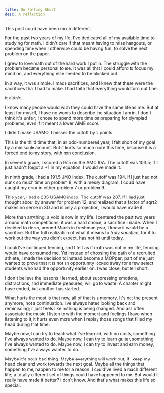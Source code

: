 ```yaml
---
title: On Falling Short
desc: A reflection
---
```


This post could have been much different.

For the past two years of my life, I've dedicated
all of my available time to studying for math. I didn't care
if that meant having to miss hangouts, or spending time
when I otherwise could be having fun, to solve 
the next problem on the paper.

I grew to love math out of the hard work I put in. The struggle with
the problem became personal to me. It was all that I could afford
to focus my mind on, and everything else needed to be blocked out.

In a way, it was simple. I made sacrifices, and I knew that these
were the sacrifices that I had to make. I had faith that everything
would turn out fine.

It didn't.

I know many people would wish they could have the same life as me.
But at least for myself, I have no words to describe the situation
I am in. I don't think it's unfair; I chose to spend more time
on preparing for olympiad problems, even if it meant a lower AIME score.

I didn't make USAMO. I missed the cutoff by 2 points.

This is the third time that, in an odd-numbered year, I felt short of
my goal by a miniscule amount. But it hurts so much more this time,
because it is a forced end to my story, with non conclusion.

In seventh grade, I scored a 97.5 on the AMC 10A. The cutoff was 103.5; if 
I just hadn't forgot a +1 in my equation, I would've made it.

In ninth grade, I had a 191.5 JMO index. The cutoff was 194. If I just had
not sunk so much time on problem 8, with a messy diagram, I could have caught
my error in either problem 7 or problem 9.

This year, I had a 235 USAMO index. The cutoff was 237. If I had just thought
about by answer for problem 12, and realized that a factor of sqrt2 makes
no sense in 3D and is only a projection, I would have made it.

More than anything, a void is now in my life. I centered the past two years
around math competitions; it was a hard choice, a sacrifice I made. When
I decided to do so, around March in freshman year, I knew it would be a sacrifice.
But the full realization of what it means to *truly sacrifice*, for it to
work out the way you didn't expect, has not hit until today.

I could've continued fencing, and I felt as if math was not in my life,
fencing would have consumed me. Yet instead of choosing the path of a recruited
athlete, I made the decision to instead become a MOPper; part of me just
wanted to prove that it is not an opportunity locked away for a few
select students who had the opportunity earlier on. I was close, but fell short.

I don't believe the lessons I learned, about suppressing emotions, distractions,
and immediate pleasures, will go to waste. A chapter might have ended, but another
has started.

What hurts the most is that now, all of that is a memory. It's not the present
anymore, not a continuation. I've always hated looking back and reminiscing;
it just feels like nothing is being changed. And as I often associate the 
music I listen to with the moment and feelings I have when listening to it,
it hurts even more when I replay those songs that filled my head during that time.

Maybe now, I can try to teach what I've learned, with no costs, something I've 
always wanted to do. Maybe now, I can try to learn guitar, something I've always
wanted to do. Maybe now, I can try to invest and earn money, something
I've always wanted to do.

Maybe it's not a bad thing. Maybe everything will work out, if I keep my head
clear and work towards the next goal. Maybe all the things that happen to me,
happen to me for a reason. I could've lived a much different life; a totally
different set of things could have happened to me. But would it really have
made it better? I don't know. And that's what makes this life so special.
